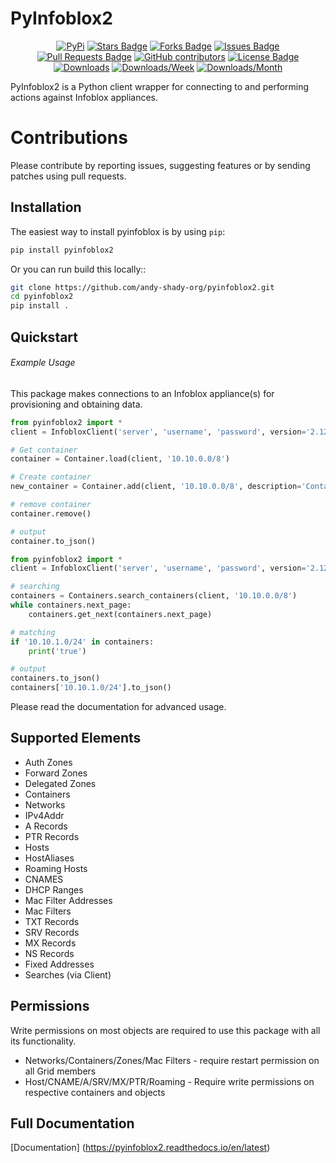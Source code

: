 PyInfoblox2
===========

<div align="center">
<a href="https://pypi.org/project/pyinfoblox2/"><img src="https://img.shields.io/pypi/v/netbox-security" alt="PyPi"/></a>
<a href="https://github.com/andy-shady-org/pyinfoblox2/stargazers"><img src="https://img.shields.io/github/stars/andy-shady-org/pyinfoblox2?style=flat" alt="Stars Badge"/></a>
<a href="https://github.com/andy-shady-org/pyinfoblox2/network/members"><img src="https://img.shields.io/github/forks/andy-shady-org/pyinfoblox2?style=flat" alt="Forks Badge"/></a>
<a href="https://github.com/andy-shady-org/pyinfoblox2/issues"><img src="https://img.shields.io/github/issues/andy-shady-org/pyinfoblox2" alt="Issues Badge"/></a>
<a href="https://github.com/andy-shady-org/pyinfoblox2/pulls"><img src="https://img.shields.io/github/issues-pr/andy-shady-org/pyinfoblox2" alt="Pull Requests Badge"/></a>
<a href="https://github.com/andy-shady-org/pyinfoblox2/graphs/contributors"><img alt="GitHub contributors" src="https://img.shields.io/github/contributors/andy-shady-org/pyinfoblox2?color=2b9348"></a>
<a href="https://github.com/andy-shady-org/pyinfoblox2/blob/master/LICENSE"><img src="https://img.shields.io/github/license/andy-shady-org/pyinfoblox2?color=2b9348" alt="License Badge"/></a>
<a href="https://pepy.tech/project/pyinfoblox2"><img alt="Downloads" src="https://static.pepy.tech/badge/pyinfoblox2"></a>
<a href="https://pepy.tech/project/pyinfoblox2"><img alt="Downloads/Week" src="https://static.pepy.tech/badge/pyinfoblox2/month"></a>
<a href="https://pepy.tech/project/pyinfoblox2"><img alt="Downloads/Month" src="https://static.pepy.tech/badge/pyinfoblox2/week"></a>
</div>

PyInfoblox2 is a Python client wrapper for connecting to and performing actions against Infoblox appliances. 

Contributions
=============

Please contribute by reporting issues, suggesting features or by sending patches using pull requests.

Installation
------------

The easiest way to install pyinfoblox is by using ``pip``:

```bash
pip install pyinfoblox2
```

Or you can run build this locally::

```bash
git clone https://github.com/andy-shady-org/pyinfoblox2.git
cd pyinfoblox2
pip install .
```

Quickstart
----------

###### Example Usage

This package makes connections to an Infoblox appliance(s) for provisioning and obtaining data. 

```python
from pyinfoblox2 import *
client = InfobloxClient('server', 'username', 'password', version='2.12.2')      

# Get container
container = Container.load(client, '10.10.0.0/8')

# Create container
new_container = Container.add(client, '10.10.0.0/8', description='Container for Networks within 10.10.0.0/8')

# remove container
container.remove()

# output
container.to_json()
```

```python
from pyinfoblox2 import *
client = InfobloxClient('server', 'username', 'password', version='2.12.2', verbose=1)      

# searching
containers = Containers.search_containers(client, '10.10.0.0/8')
while containers.next_page:
    containers.get_next(containers.next_page)

# matching
if '10.10.1.0/24' in containers:
    print('true')

# output
containers.to_json()
containers['10.10.1.0/24'].to_json()
```

Please read the documentation for advanced usage.

Supported Elements
------------------

 * Auth Zones
 * Forward Zones
 * Delegated Zones
 * Containers
 * Networks
 * IPv4Addr
 * A Records
 * PTR Records
 * Hosts
 * HostAliases
 * Roaming Hosts
 * CNAMES
 * DHCP Ranges
 * Mac Filter Addresses
 * Mac Filters
 * TXT Records
 * SRV Records
 * MX Records
 * NS Records
 * Fixed Addresses
 * Searches (via Client)
 

Permissions
-----------

Write permissions on most objects are required to use this package with all its functionality.

 * Networks/Containers/Zones/Mac Filters - require restart permission on all Grid members
 * Host/CNAME/A/SRV/MX/PTR/Roaming - Require write permissions on respective containers and objects
    
     
Full Documentation
------------------

[Documentation] (https://pyinfoblox2.readthedocs.io/en/latest)


